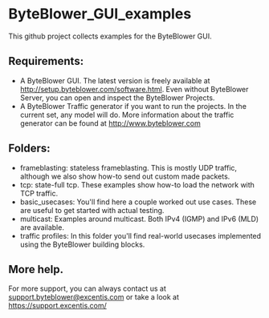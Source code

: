 # ByteBlower_GUI_examples

This github project collects examples for the ByteBlower GUI.

## Requirements:

* A ByteBlower GUI. The latest version is freely available at http://setup.byteblower.com/software.html. Even without ByteBlower Server, you can open and inspect the ByteBlower Projects.
* A ByteBlower Traffic generator if you want to run the projects. In the current set, any model will do. More information about the traffic generator can be found at http://www.byteblower.com


## Folders:

* frameblasting: stateless frameblasting. This is mostly UDP traffic, although we also show how-to send out custom made packets.
* tcp: state-full tcp. These examples show how-to load the network with TCP traffic. 
* basic_usecases: You'll find here a couple worked out use cases. These are useful to get started with actual testing. 
* multicast: Examples around multicast. Both IPv4 (IGMP) and IPv6 (MLD) are available.
* traffic profiles: In this folder you'll find real-world usecases implemented using the ByteBlower building blocks.

## More help.
For more support, you can always contact us at support.byteblower@excentis.com or take a look at https://support.excentis.com/
